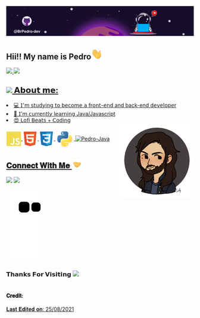 <img src= "https://github.com/BrPedro-dev/BrPedro-dev/blob/main/assents/bg.png"/>

## Hii!! My name is Pedro<img height="30" src="https://github.com/BrPedro-dev/BrPedro-dev/blob/main/assents/Hi.gif"/>
 <div>
  <a href="https://github.com/BrPedro-Dev">
  <img height="180em" src="https://github-readme-stats.vercel.app/api?username=BrPedro-dev&show_icons=true&theme=gruvbox&include_all_commits=true&count_private=true"/>
  <img height="180em" src="https://github-readme-stats.vercel.app/api/top-langs/?username=BrPedro-dev&layout=compact&langs_count=7&theme=gruvbox"/>
</div>
    
##    
<div>
  <h2> <img src="https://emoji.gg/assets/emoji/7279-vibecat.gif" width="24"/> 𝗔𝗯𝗼𝘂𝘁 𝗺𝗲:</h2>
  <li>💻 𝖨'𝗆 𝗌𝗍𝗎𝖽𝗒𝗂𝗇𝗀 𝗍𝗈 𝖻𝖾𝖼𝗈𝗆𝖾 𝖺 𝖿𝗋𝗈𝗇𝗍-𝖾𝗇𝖽 and back-end 𝖽𝖾𝗏𝖾𝗅𝗈𝗉𝖾𝗋 </li>
  <li>🧠 𝖨’𝗆 𝖼𝗎𝗋𝗋𝖾𝗇𝗍𝗅𝗒 𝗅𝖾𝖺𝗋𝗇𝗂𝗇𝗀 Java/Javascript </li>
  <li>😍 𝖫𝗈𝖿𝗂 𝖡𝖾𝖺𝗍𝗌 + 𝖢𝗈𝖽𝗂𝗇𝗀 </li>
  <img align="right" alt="Pedro-gif" height="200" width="200"  src="https://github.com/BrPedro-dev/BrPedro-dev/blob/main/assents/mygif.gif">
</div>

<div style="display: inline_block"><br>
  <img align="center" alt="Pedro-Js" height="40" width="40" src="https://raw.githubusercontent.com/devicons/devicon/master/icons/javascript/javascript-plain.svg">
  <img align="center" alt="Pedro-HTML" height="40" width="40" src="https://raw.githubusercontent.com/devicons/devicon/master/icons/html5/html5-original.svg">
  <img align="center" alt="Pedro-CSS" height="40" width="40" src="https://raw.githubusercontent.com/devicons/devicon/master/icons/css3/css3-original.svg">
  <img align="center" alt="Pedro-Python" height="50" width="50" src="https://raw.githubusercontent.com/devicons/devicon/master/icons/python/python-original.svg">
  <img align="center" alt="Pedro-Java" height="50" width="50" src="https://raw.githack.com/devicons/devicon/master/icons/java/java-original-wordmark.svg">
</div>
  
  ##
 <h2>
  𝐂𝐨𝐧𝐧𝐞𝐜𝐭 𝐖𝐢𝐭𝐡 𝐌𝐞
    <img src="https://github.com/BrPedro-dev/BrPedro-dev/blob/main/assents/thanks.gif" height="25px" style="max-width:100%;">
  </h2>
<div> 
  <a href = "mailto:pedroheenriquee369@gmail.com"><img src="https://img.shields.io/badge/-Gmail-%23333?style=for-the-badge&logo=gmail&logoColor=white" target="_blank"></a>
  <a href="http://www.linkedin.com/in/pedro-silva-dev" target="_blank"><img src="https://img.shields.io/badge/-LinkedIn-%230077B5?style=for-the-badge&logo=linkedin&logoColor=white" target="_blank"></a> 
 
  ![Snake animation](https://github.com/BrPedro-dev/BrPedro-dev/blob/output/github-contribution-grid-snake.svg)
 
</div>


<h3>𝗧𝗵𝗮𝗻𝗸𝘀 𝗙𝗼𝗿 𝗩𝗶𝘀𝗶𝘁𝗶𝗻𝗴 <img height="40" src="https://emoji.gg/assets/emoji/7333-parrotdance.gif"> </h3>

#

<h4>𝐂𝐫𝐞𝐝𝐢𝐭: <a href="https://github.com/BrPedro-dev"</a></h4>
<p> 𝐋𝐚𝐬𝐭 𝐄𝐝𝐢𝐭𝐞𝐝 𝐨𝐧: 25/08/2021 </p>
